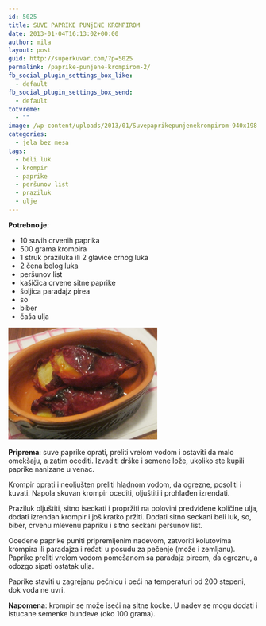 ```yaml
---
id: 5025
title: SUVE PAPRIKE PUNjENE KROMPIROM
date: 2013-01-04T16:13:02+00:00
author: mila
layout: post
guid: http://superkuvar.com/?p=5025
permalink: /paprike-punjene-krompirom-2/
fb_social_plugin_settings_box_like:
  - default
fb_social_plugin_settings_box_send:
  - default
totvreme:
  - ""
image: /wp-content/uploads/2013/01/Suvepaprikepunjenekrompirom-940x198.jpg
categories:
  - jela bez mesa
tags:
  - beli luk
  - krompir
  - paprike
  - peršunov list
  - praziluk
  - ulje
---
```

**Potrebno je**:

  * 10 suvih crvenih paprika
  * 500 grama krompira
  * 1 struk praziluka ili 2 glavice crnog luka
  * 2 čena belog luka
  * peršunov list
  * kašičica crvene sitne paprike
  * šoljica paradajz pirea
  * so
  * biber
  * čaša ulja

<img class="alignnone size-medium wp-image-5026" src="/wp-content/uploads/2013/01/Suvepaprikepunjenekrompirom-1024x768.jpg" alt="Suvepaprikepunjenekrompirom" width="300" height="225" /> 

**Priprema**: suve paprike oprati, preliti vrelom vodom i ostaviti da malo omekšaju, a zatim ocediti. Izvaditi drške i semene lože, ukoliko ste kupili paprike nanizane u venac.

Krompir oprati i neoljušten preliti hladnom vodom, da ogrezne, posoliti i kuvati. Napola skuvan krompir ocediti, oljuštiti i prohlađen izrendati.

Praziluk oljuštiti, sitno iseckati i propržiti na polovini predviđene količine ulja, dodati izrendan krompir i još kratko pržiti. Dodati sitno seckani beli luk, so, biber, crvenu mlevenu papriku i sitno seckani peršunov list.

Oceđene paprike puniti pripremljenim nadevom, zatvoriti kolutovima krompira ili paradajza i ređati u posudu za pečenje (može i zemljanu). Paprike preliti vrelom vodom pomešanom sa paradajz pireom, da ogreznu, a odozgo sipati ostatak ulja.

Paprike staviti u zagrejanu pećnicu i peći na temperaturi od 200 stepeni, dok voda ne uvri.

**Napomena**:   krompir se može iseći na sitne kocke. U nadev se mogu dodati i istucane semenke bundeve (oko 100 grama).

&nbsp;